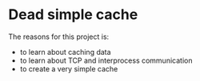 # Dead simple cache

The reasons for this project is:
- to learn about caching data
- to learn about TCP and interprocess communication
- to create a very simple cache




